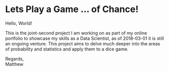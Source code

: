 # Lets Play a Game ... of Chance!

Hello, World!

This is the joint-second project I am working on as part of my online portfolio to showcase my skills as a Data Scientist, as of 2018-03-01 it is still an ongoing venture. This project aims to delve much deeper into the areas of probability and statistics and apply them to a dice game.

Regards,     
Matthew
